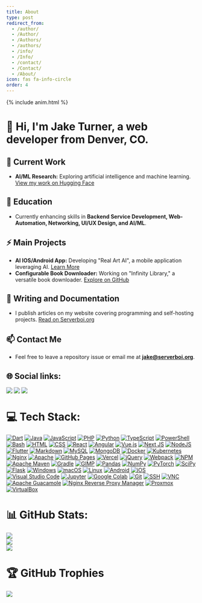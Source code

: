 ```yaml
---
title: About
type: post
redirect_from:
  - /author/
  - /Author/
  - /Authors/
  - /authors/
  - /info/
  - /Info/
  - /contact/
  - /Contact/
  - /About/
icon: fas fa-info-circle
order: 4
---
```


{% include anim.html %}

# 👋 Hi, I'm Jake Turner, a web developer from Denver, CO.

## 🔭 Current Work
- **AI/ML Research:** Exploring artificial intelligence and machine learning. [View my work on Hugging Face](https://huggingface.co/JakeTurner616)

## 🧠 Education
- Currently enhancing skills in **Backend Service Development, Web-Automation, Networking, UI/UX Design, and AI/ML**.

## ⚡ Main Projects
- **AI IOS/Android App:** Developing "Real Art AI", a mobile application leveraging AI. [Learn More](https://app.serverboi.org)
- **Configurable Book Downloader:** Working on "Infinity Library," a versatile book downloader. [Explore on GitHub](https://github.com/JakeTurner616/Infinity-Library)

## 📝 Writing and Documentation
- I publish articles on my website covering programming and self-hosting projects. [Read on Serverboi.org](https://serverboi.org)

## 📫 Contact Me
- Feel free to leave a repository issue or email me at **jake@serverboi.org**.


## 🌐 Social links:
[![](https://img.shields.io/badge/%F0%9F%A4%97%20Hugging%20Face-white?style=flat)](https://huggingface.co/JakeTurner616) [![](https://img.shields.io/twitter/url?url=https%3A%2F%2Fcodepen.io%2Fjaketurner616&logo=codepen&label=CodePen)](https://codepen.io/jaketurner616) [![](https://img.shields.io/twitter/url?url=https%3A%2F%2Ftwitter.com%2Fjek92090056&label=Tweet)](https://twitter.com/jek92090056)




# 💻 Tech Stack:

[![Dart](https://img.shields.io/badge/dart-%230175C2.svg?style=for-the-badge&logo=dart&logoColor=white)](https://dart.dev) [![Java](https://img.shields.io/badge/java-%23ED8B00.svg?style=for-the-badge&logo=openjdk&logoColor=white)](https://www.java.com) [![JavaScript](https://img.shields.io/badge/javascript-%23323330.svg?style=for-the-badge&logo=javascript&logoColor=%23F7DF1E)](https://developer.mozilla.org/en-US/docs/Web/JavaScript) [![PHP](https://img.shields.io/badge/php-%23777BB4.svg?style=for-the-badge&logo=php&logoColor=white)](https://www.php.net) [![Python](https://img.shields.io/badge/python-3670A0?style=for-the-badge&logo=python&logoColor=ffdd54)](https://www.python.org) [![TypeScript](https://img.shields.io/badge/typescript-%23007ACC.svg?style=for-the-badge&logo=typescript&logoColor=white)](https://www.typescriptlang.org) [![PowerShell](https://img.shields.io/badge/PowerShell-%235391FE.svg?style=for-the-badge&logo=powershell&logoColor=white)](https://docs.microsoft.com/en-us/powershell/) [![Bash](https://img.shields.io/badge/bash-4EAA25?style=for-the-badge&logo=gnu-bash&logoColor=white)](https://www.gnu.org/software/bash/) [![HTML](https://img.shields.io/badge/html-%23E34F26.svg?style=for-the-badge&logo=html5&logoColor=white)](https://developer.mozilla.org/en-US/docs/Web/HTML) [![CSS](https://img.shields.io/badge/css-%231572B6.svg?style=for-the-badge&logo=css3&logoColor=white)](https://developer.mozilla.org/en-US/docs/Web/CSS) [![React](https://img.shields.io/badge/react-%2320232a.svg?style=for-the-badge&logo=react&logoColor=%2361DAFB)](https://reactjs.org) [![Angular](https://img.shields.io/badge/angular-%23DD0031.svg?style=for-the-badge&logo=angular&logoColor=white)](https://angular.io) [![Vue.js](https://img.shields.io/badge/vue.js-%2335495e.svg?style=for-the-badge&logo=vuedotjs&logoColor=%234FC08D)](https://vuejs.org) [![Next JS](https://img.shields.io/badge/Next-black?style=for-the-badge&logo=next.js&logoColor=white)](https://nextjs.org) [![NodeJS](https://img.shields.io/badge/node.js-6DA55F?style=for-the-badge&logo=node.js&logoColor=white)](https://nodejs.org) [![Flutter](https://img.shields.io/badge/Flutter-%2302569B.svg?style=for-the-badge&logo=Flutter&logoColor=white)](https://flutter.dev) [![Markdown](https://img.shields.io/badge/markdown-%23000000.svg?style=for-the-badge&logo=markdown&logoColor=white)](https://daringfireball.net/projects/markdown/) [![MySQL](https://img.shields.io/badge/mysql-%2300000f.svg?style=for-the-badge&logo=mysql&logoColor=white)](https://www.mysql.com) [![MongoDB](https://img.shields.io/badge/MongoDB-%234ea94b.svg?style=for-the-badge&logo=mongodb&logoColor=white)](https://www.mongodb.com) [![Docker](https://img.shields.io/badge/docker-%230db7ed.svg?style=for-the-badge&logo=docker&logoColor=white)](https://www.docker.com) [![Kubernetes](https://img.shields.io/badge/kubernetes-%23326ce5.svg?style=for-the-badge&logo=kubernetes&logoColor=white)](https://kubernetes.io) [![Nginx](https://img.shields.io/badge/nginx-%23009639.svg?style=for-the-badge&logo=nginx&logoColor=white)](https://nginx.org) [![Apache](https://img.shields.io/badge/apache-%23D42029.svg?style=for-the-badge&logo=apache&logoColor=white)](https://httpd.apache.org) [![GitHub Pages](https://img.shields.io/badge/github%20pages-121013?style=for-the-badge&logo=github&logoColor=white)](https://pages.github.com) [![Vercel](https://img.shields.io/badge/vercel-%23000000.svg?style=for-the-badge&logo=vercel&logoColor=white)](https://vercel.com) [![jQuery](https://img.shields.io/badge/jquery-%230769AD.svg?style=for-the-badge&logo=jquery&logoColor=white)](https://jquery.com) [![Webpack](https://img.shields.io/badge/webpack-%238DD6F9.svg?style=for-the-badge&logo=webpack&logoColor=black)](https://webpack.js.org) [![NPM](https://img.shields.io/badge/NPM-%23CB3837.svg?style=for-the-badge&logo=npm&logoColor=white)](https://www.npmjs.com) [![Apache Maven](https://img.shields.io/badge/Apache%20Maven-C71A36?style=for-the-badge&logo=Apache%20Maven&logoColor=white)](https://maven.apache.org) [![Gradle](https://img.shields.io/badge/Gradle-02303A.svg?style=for-the-badge&logo=Gradle&logoColor=white)](https://gradle.org) [![GIMP](https://img.shields.io/badge/GIMP-657D8B?style=for-the-badge&logo=gimp&logoColor=FFFFFF)](https://www.gimp.org) [![Pandas](https://img.shields.io/badge/pandas-%23150458.svg?style=for-the-badge&logo=pandas&logoColor=white)](https://pandas.pydata.org) [![NumPy](https://img.shields.io/badge/numpy-%23013243.svg?style=for-the-badge&logo=numpy&logoColor=white)](https://numpy.org) [![PyTorch](https://img.shields.io/badge/PyTorch-%23EE4C2C.svg?style=for-the-badge&logo=PyTorch&logoColor=white)](https://pytorch.org) [![SciPy](https://img.shields.io/badge/SciPy-%230C55A5.svg?style=for-the-badge&logo=scipy&logoColor=%white)](https://scipy.org) [![Flask](https://img.shields.io/badge/flask-%23000.svg?style=for-the-badge&logo=flask&logoColor=white)](https://palletsprojects.com/p/flask/) [![Windows](https://img.shields.io/badge/windows-0078D6?style=for-the-badge&logo=windows&logoColor=white)](https://www.microsoft.com/windows) [![macOS](https://img.shields.io/badge/macOS-000000?style=for-the-badge&logo=apple&logoColor=white)](https://www.apple.com/macos/) [![Linux](https://img.shields.io/badge/linux-FCC624?style=for-the-badge&logo=linux&logoColor=black)](https://www.kernel.org/) [![Android](https://img.shields.io/badge/android-3DDC84?style=for-the-badge&logo=android&logoColor=white)](https://www.android.com/) [![iOS](https://img.shields.io/badge/iOS-000000?style=for-the-badge&logo=ios&logoColor=white)](https://www.apple.com/ios/) [![Visual Studio Code](https://img.shields.io/badge/Visual%20Studio%20Code-007ACC?style=for-the-badge&logo=visual-studio-code&logoColor=white)](https://code.visualstudio.com/) [![Jupyter](https://img.shields.io/badge/Jupyter-F37626?style=for-the-badge&logo=jupyter&logoColor=white)](https://jupyter.org/) [![Google Colab](https://img.shields.io/badge/Google%20Colab-F9AB00?style=for-the-badge&logo=google-colab&logoColor=white)](https://colab.research.google.com/) [![Git](https://img.shields.io/badge/Git-F05032?style=for-the-badge&logo=git&logoColor=white)](https://git-scm.com/) [![SSH](https://img.shields.io/badge/SSH-4D4D4D?style=for-the-badge&logo=ssh&logoColor=white)](https://www.openssh.com/) [![VNC](https://img.shields.io/badge/VNC-FFD517?style=for-the-badge&logo=vnc&logoColor=black)](https://tigervnc.org/) [![Apache Guacamole](https://img.shields.io/badge/Apache%20Guacamole-0DA960?style=for-the-badge&logo=apache&logoColor=white)](https://guacamole.apache.org/) [![Nginx Reverse Proxy Manager](https://img.shields.io/badge/Nginx%20Reverse%20Proxy%20Manager-009639?style=for-the-badge&logo=nginx&logoColor=white)](https://nginx.org/) [![Proxmox](https://img.shields.io/badge/Proxmox-E57000?style=for-the-badge&logo=proxmox&logoColor=white)](https://www.proxmox.com/proxmox-ve/)  [![VirtualBox](https://img.shields.io/badge/VirtualBox-183A61?style=for-the-badge&logo=virtualbox&logoColor=white)](https://www.virtualbox.org/)

# 📊 GitHub Stats:
![](https://github-readme-stats.vercel.app/api?username=JakeTurner616&theme=darcula&hide_border=false&include_all_commits=true&count_private=false)<br/>
![](https://github-readme-streak-stats.herokuapp.com/?user=JakeTurner616&theme=darcula&hide_border=false)<br/>
![](https://camo.githubusercontent.com/e66afbbe955ad3d5a641f79ef7f278b137b3839e32b9306bf077185c9ca52510/68747470733a2f2f6769746875622d726561646d652d73746174732e76657263656c2e6170702f6170692f746f702d6c616e67732f3f757365726e616d653d4a616b655475726e6572363136267468656d653d64617263756c6126686964655f626f726465723d66616c736526696e636c7564655f616c6c5f636f6d6d6974733d7472756526636f756e745f707269766174653d66616c7365266c61796f75743d636f6d70616374)

# 🏆 GitHub Trophies
![](https://github-profile-trophy.vercel.app/?username=JakeTurner616&theme=radical&no-frame=false&no-bg=true&margin-w=4)
